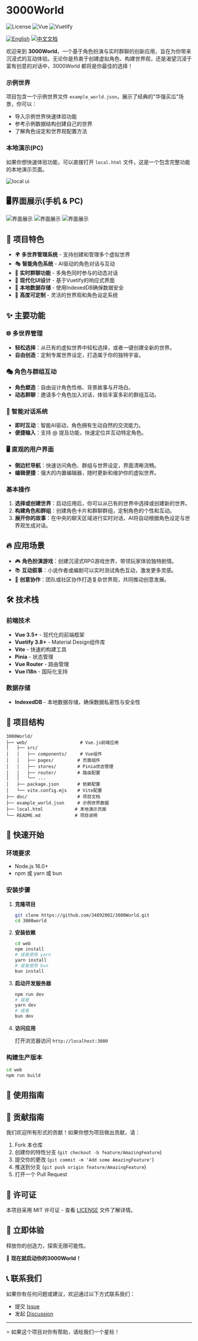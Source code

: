 # 3000World

![License](https://img.shields.io/badge/license-MIT-blue.svg)
![Vue](https://img.shields.io/badge/Vue-3.5+-green.svg)
![Vuetify](https://img.shields.io/badge/Vuetify-3.8+-blue.svg)

[![English](https://img.shields.io/badge/English-Click-yellow)](README_EN.md)
[![中文文档](https://img.shields.io/badge/中文文档-点击查看-orange)](README.md)

欢迎来到 **3000World**，一个基于角色扮演与实时群聊的创新应用，旨在为你带来沉浸式的互动体验。无论你是热衷于创建虚拟角色、构建世界观，还是渴望沉浸于富有创意的对话中，3000World 都将是你最佳的选择！

### 示例世界

项目包含一个示例世界文件 `example_world.json`，展示了经典的"华强买瓜"场景，你可以：

- 导入示例世界快速体验功能
- 参考示例数据结构创建自己的世界
- 了解角色设定和世界观配置方法

### 本地演示(PC)

如果你想快速体验功能，可以直接打开 `local.html` 文件，这是一个包含完整功能的本地演示页面。

![local ui](doc/img/s_4_cn.png)

## 🖥️界面展示(手机 & PC)
![界面展示](doc/img/s_1_cn.png)
![界面展示](doc/img/s_2_cn.png)
![界面展示](doc/img/s_3_cn.png)

## 🎯 项目特色

- 🌍 **多世界管理系统** - 支持创建和管理多个虚拟世界
- 🎭 **智能角色系统** - AI驱动的角色对话与互动
- 💬 **实时群聊功能** - 多角色同时参与的动态对话
- 🎨 **现代化UI设计** - 基于Vuetify的响应式界面
- 💾 **本地数据存储** - 使用IndexedDB确保数据安全
- 🔧 **高度可定制** - 灵活的世界观和角色设定系统

## ✨ 主要功能

### 🌐 多世界管理

* **轻松选择**：从已有的虚拟世界中轻松选择，或者一键创建全新的世界。
* **自由创造**：定制专属世界设定，打造属于你的独特宇宙。

### 🎭 角色与群组互动

* **角色塑造**：自由设计角色性格、背景故事与开场白。
* **动态群聊**：邀请多个角色加入对话，体验丰富多彩的群组互动。

### 💬 智能对话系统

* **即时互动**：智能AI驱动，角色拥有生动自然的交流能力。
* **便捷输入**：支持 @ 提及功能，快速定位并互动特定角色。

### 🖥️ 直观的用户界面

* **侧边栏导航**：快速访问角色、群组与世界设定，界面清晰流畅。
* **编辑便捷**：强大的内置编辑器，随时更新和维护你的虚拟世界。

### 基本操作

1. **选择或创建世界**：启动应用后，你可以从已有的世界中选择或创建新的世界。
2. **构建角色和群组**：创建角色卡片和群聊群组，定制角色的个性和互动。
3. **展开你的故事**：在中央的聊天区域进行实时对话，AI将自动根据角色设定与世界观生成对话。

## 🔥 应用场景

* 🎮 **角色扮演游戏**：创建沉浸式RPG游戏世界，带领玩家体验独特剧情。
* 📚 **互动叙事**：小说作者或编剧可以实时测试角色互动，激发更多灵感。
* 🧠 **创意协作**：团队或社区协作打造复杂世界观，共同推动创意发展。

## 🛠️ 技术栈

### 前端技术
- **Vue 3.5+** - 现代化的前端框架
- **Vuetify 3.8+** - Material Design组件库
- **Vite** - 快速的构建工具
- **Pinia** - 状态管理
- **Vue Router** - 路由管理
- **Vue I18n** - 国际化支持

### 数据存储
- **IndexedDB** - 本地数据存储，确保数据私密性与安全性

## 📁 项目结构

```
3000World/
├── web/                    # Vue.js前端应用
│   ├── src/
│   │   ├── components/     # Vue组件
│   │   ├── pages/         # 页面组件
│   │   ├── stores/        # Pinia状态管理
│   │   ├── router/        # 路由配置
│   │   └── ...
│   ├── package.json       # 依赖配置
│   └── vite.config.mjs    # Vite配置
├── doc/                   # 项目文档
├── example_world.json     # 示例世界数据
├── local.html            # 本地演示页面
└── README.md             # 项目说明
```

## 🚀 快速开始

### 环境要求

- Node.js 16.0+
- npm 或 yarn 或 bun

### 安装步骤

1. **克隆项目**
   ```bash
   git clone https://github.com/34892002/3000World.git
   cd 3000world
   ```

2. **安装依赖**
   ```bash
   cd web
   npm install
   # 或者使用 yarn
   yarn install
   # 或者使用 bun
   bun install
   ```

3. **启动开发服务器**
   ```bash
   npm run dev
   # 或者
   yarn dev
   # 或者
   bun dev
   ```

4. **访问应用**
   
   打开浏览器访问 `http://localhost:3000`

### 构建生产版本

```bash
cd web
npm run build
```

## 📖 使用指南

## 🤝 贡献指南

我们欢迎所有形式的贡献！如果你想为项目做出贡献，请：

1. Fork 本仓库
2. 创建你的特性分支 (`git checkout -b feature/AmazingFeature`)
3. 提交你的更改 (`git commit -m 'Add some AmazingFeature'`)
4. 推送到分支 (`git push origin feature/AmazingFeature`)
5. 打开一个 Pull Request

## 📄 许可证

本项目采用 MIT 许可证 - 查看 [LICENSE](LICENSE) 文件了解详情。

## 🌟 立即体验

释放你的创造力，探索无限可能性。

🚩 **现在就启动你的3000World！**

## 📞 联系我们

如果你有任何问题或建议，欢迎通过以下方式联系我们：

- 提交 [Issue](../../issues)
- 发起 [Discussion](../../discussions)

---

⭐ 如果这个项目对你有帮助，请给我们一个星标！
